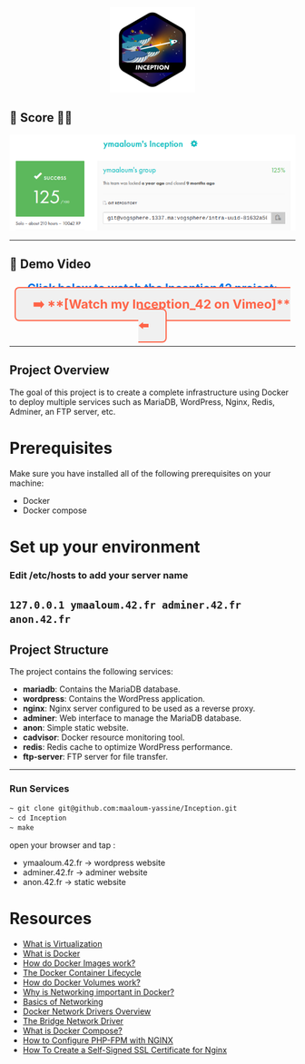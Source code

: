 <p align="center">
  <img src="https://github.com/maaloum-yassine/42/blob/main/logo_project42/inceptionn.png" alt="Cub3D 42 project badge"/>
</p>

## 🎥 Score 🥇✅
<p align="center">
  <img src="https://github.com/maaloum-yassine/42/blob/main/score/Inception42.png" alt="Score 42 project 125"/>
</p>

---

## 🎥 **Demo Video**
<div align="center">
  <strong style="font-size: 20px; color: #0073e6;">Click below to watch the Inception42 project:</strong>  
  <br>
  <a href="https://vimeo.com/1065029898" style="font-size: 22px; font-weight: bold; color: #FF6347; text-decoration: none; background-color: #f0f0f0; padding: 15px 30px; border-radius: 8px; border: 2px solid #FF6347;">
    ➡️ **[Watch my Inception_42 on Vimeo]** ⬅️
  </a>
</div>

---

## Project Overview
The goal of this project is to create a complete infrastructure using Docker to deploy multiple services such as MariaDB, WordPress, Nginx, Redis, Adminer, an FTP server, etc.

# Prerequisites
Make sure you have installed all of the following prerequisites on your machine:
- Docker
- Docker compose
# Set up your environment
### Edit /etc/hosts to add your server name
``` 127.0.0.1 ymaaloum.42.fr adminer.42.fr anon.42.fr  ```
---

## Project Structure
The project contains the following services:

- **mariadb**: Contains the MariaDB database.
- **wordpress**: Contains the WordPress application.
- **nginx**: Nginx server configured to be used as a reverse proxy.
- **adminer**: Web interface to manage the MariaDB database.
- **anon**: Simple static website.
- **cadvisor**: Docker resource monitoring tool.
- **redis**: Redis cache to optimize WordPress performance.
- **ftp-server**: FTP server for file transfer.

---

### Run Services
```bash
~ git clone git@github.com:maaloum-yassine/Inception.git
~ cd Inception
~ make
```
open your browser and tap :
- ymaaloum.42.fr -> wordpress website
- adminer.42.fr -> adminer website
- anon.42.fr -> static website
# Resources
- [What is Virtualization](https://dev.to/alubhorta/what-is-virtualization-bare-metal-vs-virtual-machines-vs-containers-99a)
- [What is Docker](https://dev.to/alubhorta/what-is-docker-docker-made-easy-part-1-him)
- [How do Docker Images work?](https://dev.to/alubhorta/how-do-docker-images-work-docker-made-easy-part-2-1b41)
- [The Docker Container Lifecycle](https://dev.to/alubhorta/the-docker-container-lifecycle-docker-made-easy-3-554o)
- [How do Docker Volumes work?](https://dev.to/alubhorta/how-do-docker-volumes-enable-persistence-for-containers-docker-made-easy-4-5fgc)
- [Why is Networking important in Docker? ](https://dev.to/alubhorta/why-is-networking-important-in-docker-networking-in-docker-1-3mef)
- [Basics of Networking ](https://dev.to/alubhorta/basics-of-networking-networking-in-docker-2-2jl9)
- [Docker Network Drivers Overview](https://dev.to/alubhorta/docker-network-drivers-overview-30c)
- [The Bridge Network Driver ](https://dev.to/alubhorta/the-bridge-network-driver-networking-in-docker-6-1ahf)
- [What is Docker Compose? ](https://dev.to/alubhorta/what-is-docker-compose-with-demo-bfp)
- [How to Configure PHP-FPM with NGINX](https://www.digitalocean.com/community/tutorials/php-fpm-nginx)
- [How To Create a Self-Signed SSL Certificate for Nginx](https://www.digitalocean.com/community/tutorials/how-to-create-a-self-signed-ssl-certificate-for-nginx-in-ubuntu-20-04-1)

